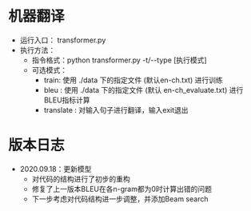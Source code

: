 # 机器翻译

- 运行入口： transformer.py
- 执行方法：
    - 指令格式：python transformer.py -t/--type [执行模式]
    - 可选模式：
        - train:    使用 ./data 下的指定文件 (默认en-ch.txt) 进行训练
        - bleu :    使用 ./data 下的指定文件 (默认 en-ch_evaluate.txt) 进行BLEU指标计算
        - translate : 对输入句子进行翻译，输入exit退出
   

# 版本日志
- 2020.09.18：更新模型
    - 对代码的结构进行了初步的重构
    - 修复了上一版本BLEU在各n-gram都为0时计算出错的问题
    - 下一步考虑对代码结构进一步调整，并添加Beam search